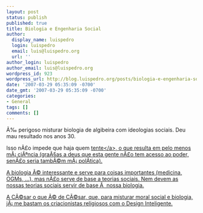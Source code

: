 ```yaml
---
layout: post
status: publish
published: true
title: Biologia e Engenharia Social
author:
  display_name: luispedro
  login: luispedro
  email: luis@luispedro.org
  url: ''
author_login: luispedro
author_email: luis@luispedro.org
wordpress_id: 923
wordpress_url: http://blog.luispedro.org/posts/biologia-e-engenharia-social
date: '2007-03-29 05:35:09 -0700'
date_gmt: '2007-03-29 05:35:09 -0700'
categories:
- General
tags: []
comments: []
---
```

<p>&Atilde;&permil; perigoso misturar biologia de algibeira com ideologias sociais. Deu mau resultado nos anos 30.</p>
<p>Isso n&Atilde;&pound;o impede que haja quem <a href="http:&#47;&#47;dererummundi.blogspot.com&#47;">tente<&#47;a>, o que resulta em pelo menos m&Atilde;&iexcl; ci&Atilde;&ordf;ncia (gra&Atilde;&sect;as a deus que esta gente n&Atilde;&pound;o tem acesso ao poder, sen&Atilde;&pound;o seria tamb&Atilde;&copy;m m&Atilde;&iexcl; pol&Atilde;&shy;tica).</p>
<p>A biologia &Atilde;&copy; interessante e serve para coisas importantes (medicina, OGMs, ...), mas n&Atilde;&pound;o serve de base a teorias sociais. Nem devem as nossas teorias sociais servir de base &Atilde;&nbsp; nossa biologia.</p>
<p>A C&Atilde;&copy;sar o que &Atilde;&copy; de C&Atilde;&copy;sar, que, para misturar moral social e biologia, j&Atilde;&iexcl; me bastam os criacionistas religiosos com o Design Inteligente.</p>
